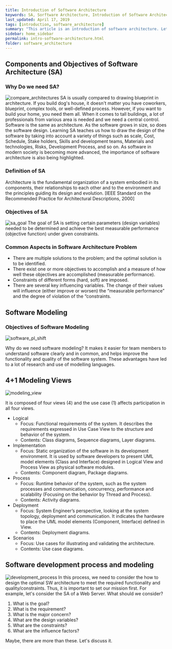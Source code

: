 ```yaml
---
title: Introduction of Software Architecture
keywords: SA, Sorftware Architecture, Introduction of Software Architecture
last_updated: April 17, 2019
tags: [introduction, software_architecture]
summary: "This article is an introduction of software architecture. Let's study why this is necessary and why it is important. All this information is from Prof. Eunmi Choi at Kookmin University and Software Architecture in Practice, 3rd Edition."
sidebar: home_sidebar
permalink: intro-software-architecture.html
folder: software_architecture
---
```


## Components and Objectives of Software Architecture (SA)

### Why Do we need SA?

![compare_architectures](https://wardballoon.github.io/images/compare_architectures.png)
SA is usually compared to drawing blueprint in architecture. If you build dog's house, it doesn't matter you have coworkers, blueprint, complex tools, or well-defined process. However, if you want to build your home, you need them all. When it comes to tall buildings, a lot of professionals from various area is needed and we need a central control. Software is the same as architecture. As the software grows in size, so does the software design. Learning SA teaches us how to draw the design of the software by taking into account a variety of things such as scale, Cost, Schedule, Stake holders, Skills and development teams, Materials and technologies, Risks, Development Process, and so on. As software in modern society is becoming more advanced, the importance of software architecture is also being highlighted.

### Definition of SA
Architecture is the fundamental organization of a system embodied in its components, their relationships to each other and to the environment and the principles guiding its design and evolution. [IEEE Standard on the Recommended Practice for Architectural Descriptions, 2000]

### Objectives of SA
![sa_goal](https://wardballoon.github.io/images/sa_goal.png)
The goal of SA is setting certain parameters (design variables) needed to be determined and achieve the best measurable performance (objective function) under given constraints.

### Common Aspects in Software Architecture Problem

- There are multiple solutions to the problem; and the optimal solution is to be identified.
- There exist one or more objectives to accomplish and a measure of how well these objectives are accomplished (measurable performance).
- Constraints of different forms (hard, soft) are imposed.
- There are several key influencing variables. The change of their values will influence (either improve or worsen) the “measurable performance” and the degree of violation of the “constraints.

## Software Modeling

### Objectives of Software Modeling

![software_pl_shift](https://wardballoon.github.io/images/software_pl_shift.png)

Why do we need software modeling? It makes it easier for team members to understand software clearly and in common, and helps improve the functionality and quality of the software system. These advantages have led to a lot of research and use of modelling languages.

## 4+1 Modeling Views

![modeling_view](https://wardballoon.github.io/images/modeling_view.png)

It is composed of four views (4) and the use case (1) affects participation in all four views.

- Logical
    + Focus: Functional requirements of the system. It describes the requirements expressed in Use Case View to the structure and behavior of the system.
    + Contents: Class diagrams, Sequence diagrams, Layer diagrams.
- Implementation
    + Focus: Static organization of the software in its development environment. It is used by software developers to present UML model elements (Class and Interface) designed in Logical View and Process View as physical software modules.
    + Contents: Component diagram, Package diagrams.
- Process
    + Focus: Runtime behavior of the system, such as the system processes and communication, concurrency, performance and scalability (Focusing on the behavior by Thread and Process).
    + Contents: Activity diagrams.
- Deployment
    + Focus: System Engineer’s perspective, looking at the system topology, deployment and communication. It indicates the hardware to place the UML model elements (Component, Interface) defined in View.
    + Contents: Deployment diagrams.
- Scenarios
    + Focus: Use cases for illustrating and validating the architecture.
    + Contents: Use case diagrams.

## Software development process and modeling

![development_process](https://wardballoon.github.io/images/development_process.png)
In this process, we need to consider the how to design the optimal SW architecture to meet the required functionality and quality/constraints. Thus, it is important to set our mission first. For example, let's consider the SA of a Web Server. What should we consider?

1. What is the goal?
2. What is the requirement?
3.  What is the major concern?
4.  What are the design variables?
5.  What are the constraints?
6.  What are the influence factors?

Maybe, there are more than these. Let's discuss it.
